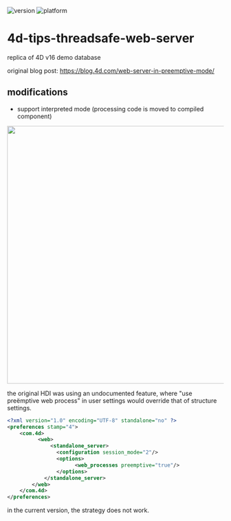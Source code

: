 ![version](https://img.shields.io/badge/version-20%2B-E23089)
![platform](https://img.shields.io/static/v1?label=platform&message=mac-intel%20|%20mac-arm%20|%20win-64&color=blue)

# 4d-tips-threadsafe-web-server
replica of 4D v16 demo database

original blog post: https://blog.4d.com/web-server-in-preemptive-mode/

## modifications

* support interpreted mode (processing code is moved to compiled component)

<img src="https://github.com/user-attachments/assets/8ae81295-db5d-43b5-b253-94439dae67e7" width=600 height=auto />
 
the original HDI was using an undocumented feature, where "use preëmptive web process" in user settings would override that of structure settings.  

```xml
<?xml version="1.0" encoding="UTF-8" standalone="no" ?>
<preferences stamp="4">
	<com.4d>
		  <web>
			  <standalone_server>
				<configuration session_mode="2"/>
				<options>
				      <web_processes preemptive="true"/>
				</options>
			</standalone_server>
		</web>
	</com.4d>
</preferences>
```
in the current version, the strategy does not work.
